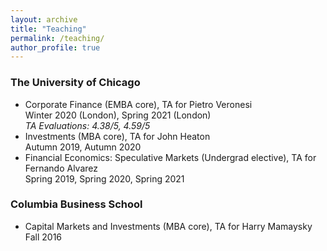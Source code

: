 ```yaml
---
layout: archive
title: "Teaching"
permalink: /teaching/
author_profile: true
---
```


### The University of Chicago
* Corporate Finance (EMBA core), TA for Pietro Veronesi  
  Winter 2020 (London), Spring 2021 (London)   
  *TA Evaluations: 4.38/5, 4.59/5*
* Investments (MBA core), TA for John Heaton  
  Autumn 2019, Autumn 2020
* Financial Economics: Speculative Markets (Undergrad elective), TA for Fernando Alvarez   
  Spring 2019, Spring 2020, Spring 2021

### Columbia Business School
* Capital Markets and Investments (MBA core), TA for Harry Mamaysky   
  Fall 2016
